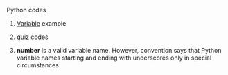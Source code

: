 Python codes

1. [Variable](http://www.codeskulptor.org/#examples-variables.py) example

2. [quiz](http://www.codeskulptor.org/#user39_oQBDvEdkSqCIrvf.py) codes

3. __number__	is a valid variable name. 
However, convention says that Python variable names starting and ending with underscores only in special circumstances.
